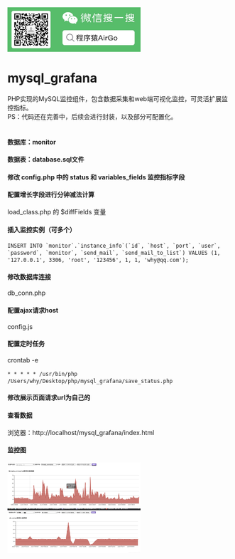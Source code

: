 <img src="https://github.com/why444216978/images/blob/master/qrcode.png" width="300" height="100" alt="图片描述文字"/>
<br>

# mysql_grafana
PHP实现的MySQL监控组件，包含数据采集和web端可视化监控，可灵活扩展监控指标。
<br>
PS：代码还在完善中，后续会进行封装，以及部分可配置化。
<br><br>


#### 数据库：monitor

#### 数据表：database.sql文件

#### 修改 config.php 中的 status 和 variables_fields 监控指标字段

#### 配置增长字段进行分钟减法计算
load_class.php 的 $diffFields 变量

#### 插入监控实例（可多个）
```
INSERT INTO `monitor`.`instance_info`(`id`, `host`, `port`, `user`, `password`, `monitor`, `send_mail`, `send_mail_to_list`) VALUES (1, '127.0.0.1', 3306, 'root', '123456', 1, 1, 'why@qq.com');
```

#### 修改数据库连接
db_conn.php

#### 配置ajax请求host
config.js

#### 配置定时任务
crontab -e
```
* * * * * /usr/bin/php /Users/why/Desktop/php/mysql_grafana/save_status.php
```

#### 修改展示页面请求url为自己的

#### 查看数据
浏览器：http://localhost/mysql_grafana/index.html

#### 监控图
<img src="https://github.com/why444216978/mysql_grafana/blob/master/threads_connected.png" width="300" height="100"/>
<img src="https://github.com/why444216978/mysql_grafana/blob/master/select.png" width="300" height="100" alt="图片描述文字"/>
